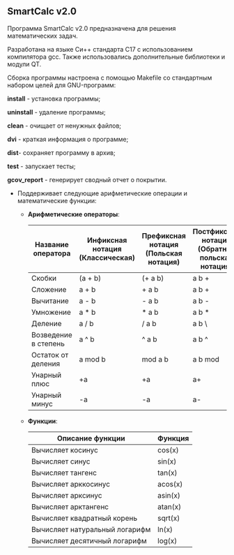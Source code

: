 ## SmartCalc v2.0

Программа SmartCalc v2.0 предназначена для решения математических задач.

Разработана на языке Си++ стандарта C17 с использованием компилятора gcc.
Также использовались дополнительные библиотеки и модули QT.

Сборка программы настроена с помощью Makefile со стандартным набором целей для GNU-программ: 

**install** - установка программы;

**uninstall** - удаление программы;

**clean** - очищает от ненужных файлов;

**dvi** - краткая информация о программе;

**dist**- сохраняет программу в архив; 

**test** - запускает тесты;

**gcov_report** - генерирует сводный отчет о покрытии. 

- Поддерживает следующие арифметические операции и математические функции:
    - **Арифметические операторы**:

        | Название оператора | Инфиксная нотация <br /> (Классическая) | Префиксная нотация <br /> (Польская нотация) |  Постфиксная нотация <br /> (Обратная польская нотация) |
        | ------ | ------ | ------ | ------ |
        | Скобки | (a + b) | (+ a b) | a b + |
        | Сложение | a + b | + a b | a b + |
        | Вычитание | a - b | - a b | a b - |
        | Умножение | a * b | * a b | a b * |
        | Деление | a / b | / a b | a b \ |
        | Возведение в степень | a ^ b | ^ a b | a b ^ |
        | Остаток от деления | a mod b | mod a b | a b mod |
        | Унарный плюс | +a | +a | a+ |
        | Унарный минус | -a | -a | a- |

    - **Функции**:
  
        | Описание функции | Функция |   
        | ---------------- | ------- |  
        | Вычисляет косинус | cos(x) |   
        | Вычисляет синус | sin(x) |  
        | Вычисляет тангенс | tan(x) |  
        | Вычисляет арккосинус | acos(x) | 
        | Вычисляет арксинус | asin(x) | 
        | Вычисляет арктангенс | atan(x) |
        | Вычисляет квадратный корень | sqrt(x) |
        | Вычисляет натуральный логарифм | ln(x) | 
        | Вычисляет десятичный логарифм | log(x) | 
